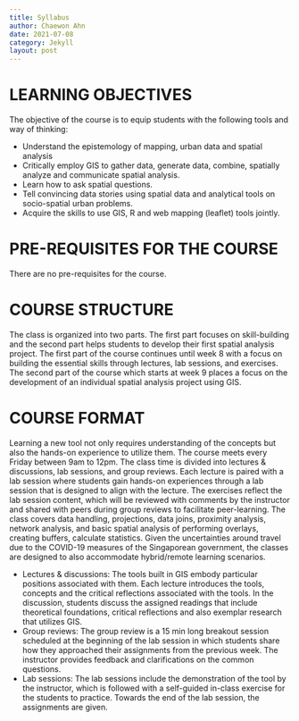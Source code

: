 ```yaml
---
title: Syllabus
author: Chaewon Ahn
date: 2021-07-08
category: Jekyll
layout: post
---
```


# LEARNING OBJECTIVES
The objective of the course is to equip students with the following tools and way of thinking:
-	Understand the epistemology of mapping, urban data and spatial analysis
-	Critically employ GIS to gather data, generate data, combine, spatially analyze and communicate spatial analysis.
-	Learn how to ask spatial questions.
-	Tell convincing data stories using spatial data and analytical tools on socio-spatial urban problems.
-	Acquire the skills to use GIS, R and web mapping (leaflet) tools jointly.

# PRE-REQUISITES FOR THE COURSE 
There are no pre-requisites for the course.

# COURSE STRUCTURE
The class is organized into two parts. The first part focuses on skill-building and the second part helps students to develop their first spatial analysis project. The first part of the course continues until week 8 with a focus on building the essential skills through lectures, lab sessions, and exercises. The second part of the course which starts at week 9 places a focus on the development of an individual spatial analysis project using GIS.

# COURSE FORMAT
Learning a new tool not only requires understanding of the concepts but also the hands-on experience to utilize them. The course meets every Friday between 9am to 12pm. The class time is divided into lectures & discussions, lab sessions, and group reviews. Each lecture is paired with a lab session where students gain hands-on experiences through a lab session that is designed to align with the lecture. The exercises reflect the lab session content, which will be reviewed with comments by the instructor and shared with peers during group reviews to facilitate peer-learning. The class covers data handling, projections, data joins, proximity analysis, network analysis, and basic spatial analysis of performing overlays, creating buffers, calculate statistics. Given the uncertainties around travel due to the COVID-19 measures of the Singaporean government, the classes are designed to also accommodate hybrid/remote learning scenarios.
-	Lectures & discussions: The tools built in GIS embody particular positions associated with them. Each lecture introduces the tools, concepts and the critical reflections associated with the tools. In the discussion, students discuss the assigned readings that include theoretical foundations, critical reflections and also exemplar research that utilizes GIS.   
-	Group reviews: The group review is a 15 min long breakout session scheduled at the beginning of the lab session in which students share how they approached their assignments from the previous week. The instructor provides feedback and clarifications on the common questions.
-	Lab sessions: The lab sessions include the demonstration of the tool by the instructor, which is followed with a self-guided in-class exercise for the students to practice. Towards the end of the lab session, the assignments are given. 


[1]: https://pages.github.com

